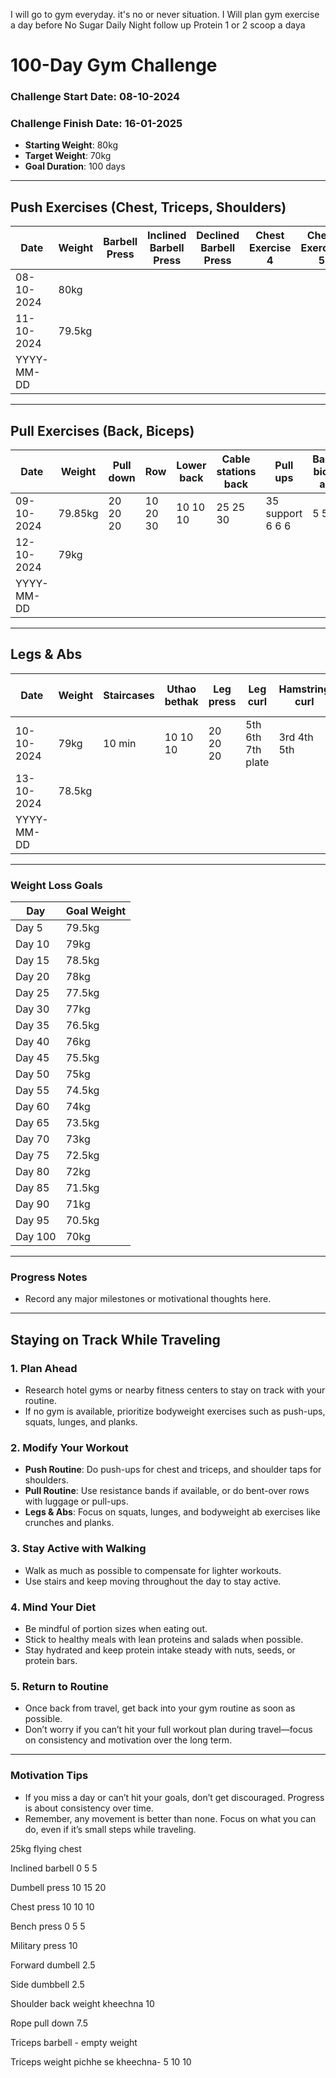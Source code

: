 I will go to gym everyday. it's no or never situation.
I Will plan gym exercise a day before
No Sugar
Daily Night follow up
Protein 1 or 2 scoop a daya

# 100-Day Gym Challenge

### Challenge Start Date: 08-10-2024
### Challenge Finish Date: 16-01-2025
- **Starting Weight**: 80kg
- **Target Weight**: 70kg
- **Goal Duration**: 100 days

---

## Push Exercises (Chest, Triceps, Shoulders)

| Date       | Weight | Barbell Press | Inclined Barbell Press | Declined Barbell Press | Chest Exercise 4 | Chest Exercise 5 | Triceps Exercise 1 | Triceps Exercise 2 | Triceps Exercise 3 | Shoulder Exercise 1 | Shoulder Exercise 2 | Shoulder Exercise 3 | Notes |
| ---------- | ------ | ------------- | ---------------------- | ---------------------- | ---------------- | ---------------- | ------------------ | ------------------ | ------------------ | ------------------- | ------------------- | ------------------- | ----- |
| 08-10-2024 | 80kg   |               |                        |                        |                  |                  |                    |                    |                    |                     |                     |                     |       |
| 11-10-2024 | 79.5kg |               |                        |                        |                  |                  |                    |                    |                    |                     |                     |                     |       |
| YYYY-MM-DD |        |               |                        |                        |                  |                  |                    |                    |                    |                     |                     |                     |       |

---

## Pull Exercises (Back, Biceps)

| Date       | Weight  | Pull down | Row      | Lower back | Cable stations back | Pull ups         | Barbell biceps all 3 | Hammer curl | Biceps dumbell | Fore arms  |
| ---------- | ------- | --------- | -------- | ---------- | ------------------- | ---------------- | -------------------- | ----------- | -------------- | ---------- |
| 09-10-2024 | 79.85kg | 20 20 20  | 10 20 30 | 10 10 10   | 25 25 30            | 35 support 6 6 6 | 5 5 5                | 5 5 5       | 2.5 2.5 2.5    10 10 10     |
| 12-10-2024 | 79kg    |           |          |            |                     |                  |                      |             |                |            |
| YYYY-MM-DD |         |           |          |            |                     |                  |                      |             |                |            |

---

## Legs & Abs

| Date       | Weight | Staircases | Uthao bethak | Leg press | Leg curl          | Hamstring curl | Abs Exercise 1 | Abs Exercise 2 | Abs Exercise 3 | Notes |
| ---------- | ------ | ---------- | ------------ | --------- | ----------------- | -------------- | -------------- | -------------- | -------------- | ----- |
| 10-10-2024 | 79kg   | 10 min     | 10 10 10     | 20 20 20  | 5th 6th 7th plate | 3rd 4th 5th    |                |                |                |       |
| 13-10-2024 | 78.5kg |            |              |           |                   |                |                |                |                |       |
| YYYY-MM-DD |        |            |              |           |                   |                |                |                |                |       |

---

### Weight Loss Goals

| Day         | Goal Weight |
|-------------|-------------|
| Day 5       | 79.5kg      |
| Day 10      | 79kg        |
| Day 15      | 78.5kg      |
| Day 20      | 78kg        |
| Day 25      | 77.5kg      |
| Day 30      | 77kg        |
| Day 35      | 76.5kg      |
| Day 40      | 76kg        |
| Day 45      | 75.5kg      |
| Day 50      | 75kg        |
| Day 55      | 74.5kg      |
| Day 60      | 74kg        |
| Day 65      | 73.5kg      |
| Day 70      | 73kg        |
| Day 75      | 72.5kg      |
| Day 80      | 72kg        |
| Day 85      | 71.5kg      |
| Day 90      | 71kg        |
| Day 95      | 70.5kg      |
| Day 100     | 70kg        |

---

### Progress Notes
- Record any major milestones or motivational thoughts here.

---

## **Staying on Track While Traveling**

### 1. **Plan Ahead**
   - Research hotel gyms or nearby fitness centers to stay on track with your routine.
   - If no gym is available, prioritize bodyweight exercises such as push-ups, squats, lunges, and planks.

### 2. **Modify Your Workout**
   - **Push Routine**: Do push-ups for chest and triceps, and shoulder taps for shoulders.
   - **Pull Routine**: Use resistance bands if available, or do bent-over rows with luggage or pull-ups.
   - **Legs & Abs**: Focus on squats, lunges, and bodyweight ab exercises like crunches and planks.

### 3. **Stay Active with Walking**
   - Walk as much as possible to compensate for lighter workouts.
   - Use stairs and keep moving throughout the day to stay active.

### 4. **Mind Your Diet**
   - Be mindful of portion sizes when eating out.
   - Stick to healthy meals with lean proteins and salads when possible.
   - Stay hydrated and keep protein intake steady with nuts, seeds, or protein bars.

### 5. **Return to Routine**
   - Once back from travel, get back into your gym routine as soon as possible.
   - Don’t worry if you can’t hit your full workout plan during travel—focus on consistency and motivation over the long term.

---

### Motivation Tips
- If you miss a day or can’t hit your goals, don’t get discouraged. Progress is about consistency over time.
- Remember, any movement is better than none. Focus on what you can do, even if it’s small steps while traveling.




25kg flying chest

Inclined barbell 0 5 5 

Dumbell press 10 15 20

Chest press 10 10 10

Bench press 0 5 5 

Military press 10

Forward dumbell 2.5

Side dumbbell 2.5

Shoulder back weight kheechna 10

Rope pull down 7.5

Triceps barbell - empty weight 

Triceps weight pichhe se kheechna- 5 10 10